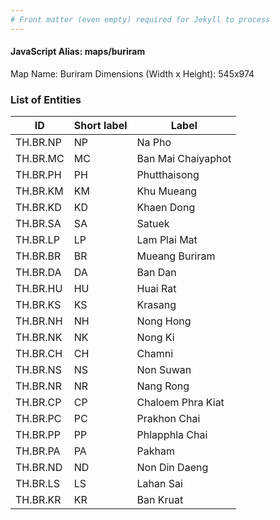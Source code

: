 ```yaml
---
# Front matter (even empty) required for Jekyll to process
---
```


#### JavaScript Alias: maps/buriram

Map Name: Buriram
Dimensions (Width x Height): 545x974

### List of Entities

| ID       | Short label | Label              |
| -------- | ----------- | ------------------ |
| TH.BR.NP | NP          | Na Pho             |
| TH.BR.MC | MC          | Ban Mai Chaiyaphot |
| TH.BR.PH | PH          | Phutthaisong       |
| TH.BR.KM | KM          | Khu Mueang         |
| TH.BR.KD | KD          | Khaen Dong         |
| TH.BR.SA | SA          | Satuek             |
| TH.BR.LP | LP          | Lam Plai Mat       |
| TH.BR.BR | BR          | Mueang Buriram     |
| TH.BR.DA | DA          | Ban Dan            |
| TH.BR.HU | HU          | Huai Rat           |
| TH.BR.KS | KS          | Krasang            |
| TH.BR.NH | NH          | Nong Hong          |
| TH.BR.NK | NK          | Nong Ki            |
| TH.BR.CH | CH          | Chamni             |
| TH.BR.NS | NS          | Non Suwan          |
| TH.BR.NR | NR          | Nang Rong          |
| TH.BR.CP | CP          | Chaloem Phra Kiat  |
| TH.BR.PC | PC          | Prakhon Chai       |
| TH.BR.PP | PP          | Phlapphla Chai     |
| TH.BR.PA | PA          | Pakham             |
| TH.BR.ND | ND          | Non Din Daeng      |
| TH.BR.LS | LS          | Lahan Sai          |
| TH.BR.KR | KR          | Ban Kruat          |
